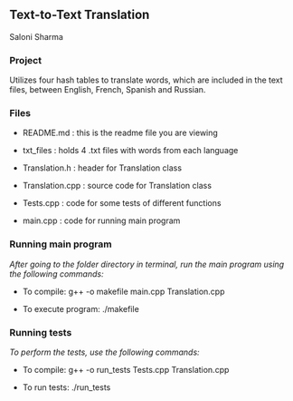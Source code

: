 ## Text-to-Text Translation
Saloni Sharma

### **Project**
Utilizes four hash tables to translate words, which are included in the text files, between English, French, Spanish and Russian.

### **Files**

* README.md       : this is the readme file you are viewing

* txt_files      : holds 4 .txt files with words from each language

* Translation.h   : header for Translation class

* Translation.cpp : source code for Translation class

* Tests.cpp       : code for some tests of different functions

* main.cpp        : code for running main program


### **Running main program**

_After going to the folder directory in terminal, run the main program using the following commands:_

* To compile: g++ -o makefile main.cpp Translation.cpp

* To execute program: ./makefile


### **Running tests**

_To perform the tests, use the following commands:_

* To compile: g++ -o run_tests Tests.cpp Translation.cpp

* To run tests: ./run_tests


